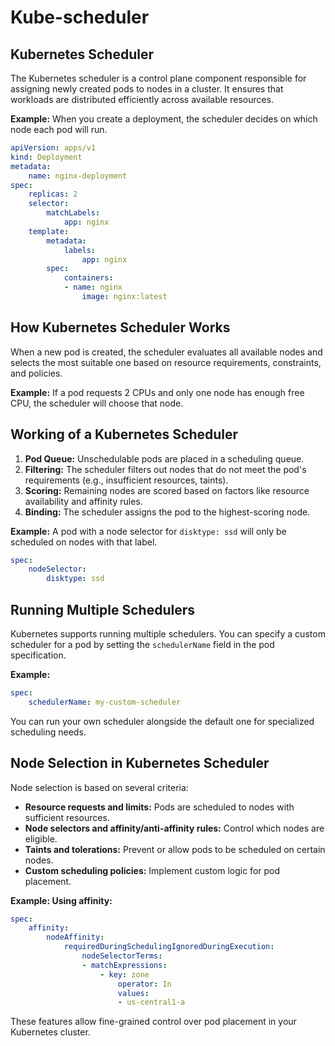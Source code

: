 # Kube-scheduler

## Kubernetes Scheduler

The Kubernetes scheduler is a control plane component responsible for assigning newly created pods to nodes in a cluster. It ensures that workloads are distributed efficiently across available resources.

**Example:**
When you create a deployment, the scheduler decides on which node each pod will run.

```yaml
apiVersion: apps/v1
kind: Deployment
metadata:
    name: nginx-deployment
spec:
    replicas: 2
    selector:
        matchLabels:
            app: nginx
    template:
        metadata:
            labels:
                app: nginx
        spec:
            containers:
            - name: nginx
                image: nginx:latest
```

## How Kubernetes Scheduler Works

When a new pod is created, the scheduler evaluates all available nodes and selects the most suitable one based on resource requirements, constraints, and policies.

**Example:**
If a pod requests 2 CPUs and only one node has enough free CPU, the scheduler will choose that node.

## Working of a Kubernetes Scheduler

1. **Pod Queue:** Unschedulable pods are placed in a scheduling queue.
2. **Filtering:** The scheduler filters out nodes that do not meet the pod's requirements (e.g., insufficient resources, taints).
3. **Scoring:** Remaining nodes are scored based on factors like resource availability and affinity rules.
4. **Binding:** The scheduler assigns the pod to the highest-scoring node.

**Example:**
A pod with a node selector for `disktype: ssd` will only be scheduled on nodes with that label.

```yaml
spec:
    nodeSelector:
        disktype: ssd
```

## Running Multiple Schedulers

Kubernetes supports running multiple schedulers. You can specify a custom scheduler for a pod by setting the `schedulerName` field in the pod specification.

**Example:**
```yaml
spec:
    schedulerName: my-custom-scheduler
```
You can run your own scheduler alongside the default one for specialized scheduling needs.

## Node Selection in Kubernetes Scheduler

Node selection is based on several criteria:
- **Resource requests and limits:** Pods are scheduled to nodes with sufficient resources.
- **Node selectors and affinity/anti-affinity rules:** Control which nodes are eligible.
- **Taints and tolerations:** Prevent or allow pods to be scheduled on certain nodes.
- **Custom scheduling policies:** Implement custom logic for pod placement.

**Example: Using affinity:**
```yaml
spec:
    affinity:
        nodeAffinity:
            requiredDuringSchedulingIgnoredDuringExecution:
                nodeSelectorTerms:
                - matchExpressions:
                    - key: zone
                        operator: In
                        values:
                        - us-central1-a
```

These features allow fine-grained control over pod placement in your Kubernetes cluster.
